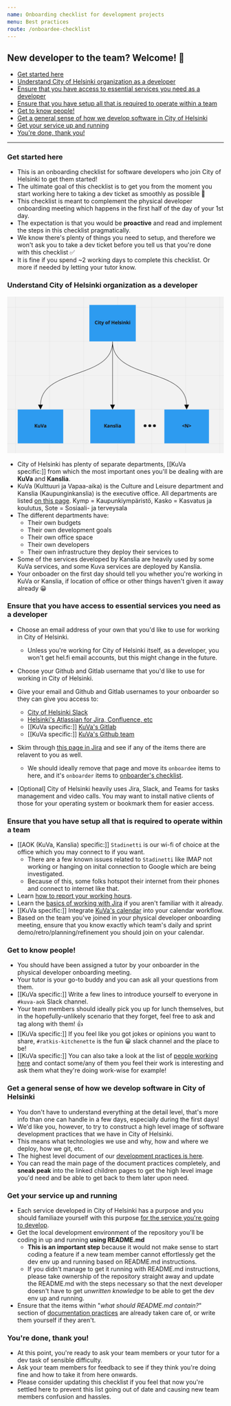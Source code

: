 ```yaml
---
name: Onboarding checklist for development projects
menu: Best practices
route: /onboardee-checklist
---
```


## New developer to the team? Welcome! 👋

<!-- vim-markdown-toc GFM -->

* [Get started here](#get-started-here)
* [Understand City of Helsinki organization as a developer](#understand-city-of-helsinki-organization-as-a-developer)
* [Ensure that you have access to essential services you need as a developer](#ensure-that-you-have-access-to-essential-services-you-need-as-a-developer)
* [Ensure that you have setup all that is required to operate within a team](#ensure-that-you-have-setup-all-that-is-required-to-operate-within-a-team)
* [Get to know people!](#get-to-know-people)
* [Get a general sense of how we develop software in City of Helsinki](#get-a-general-sense-of-how-we-develop-software-in-city-of-helsinki)
* [Get your service up and running](#get-your-service-up-and-running)
* [You're done, thank you!](#youre-done-thank-you)

<!-- vim-markdown-toc -->

----

### Get started here

* This is an onboarding checklist for software developers who join City of Helsinki to get them started!
* The ultimate goal of this checklist is to get you from the moment you start working here to taking a dev ticket as smoothly as possible 🧡
* This checklist is meant to complement the physical developer onboarding meeting which happens in the first half of the day of your 1st day.
* The expectation is that you would be **proactive** and read and implement the steps in this checklist pragmatically.
* We know there's plenty of things you need to setup, and therefore we won't ask you to take a dev ticket before you tell us that you're done with this checklist ✅
* It is fine if you spend ~2 working days to complete this checklist. Or more if needed by letting your tutor know.

### Understand City of Helsinki organization as a developer
![City of Helsinki organization as a developer](../static/city_of_helsinki.png)
* City of Helsinki has plenty of separate departments, [[KuVa specific:]] from which the most important ones you'll be dealing with are **KuVa** and **Kanslia**.
* KuVa (Kulttuuri ja Vapaa-aika) is the Culture and Leisure department and Kanslia (Kaupunginkanslia) is the executive office.  All departments are listed [on this page](https://www.hel.fi/helsinki/fi/kaupunki-ja-hallinto/hallinto/organisaatio/toimialat).  Kymp = Kaupunkiympäristö, Kasko = Kasvatus ja koulutus, Sote = Sosiaali- ja terveysala
* The different departments have:
    * Their own budgets
    * Their own development goals
    * Their own office space
    * Their own developers
    * Their own infrastructure they deploy their services to
* Some of the services developed by Kanslia are heavily used by some KuVa services, and some Kuva services are deployed by Kanslia.
* Your onboader on the first day should tell you whether you're working in KuVa or Kanslia, if location of office or other things haven't given it away already 😀

### Ensure that you have access to essential services you need as a developer
* Choose an email address of your own that you'd like to use for working in City of Helsinki.
    * Unless you're working for City of Helsinki itself, as a developer, you won't get hel.fi email accounts, but this might change in the future.
* Choose your Github and Gitlab username that you'd like to use for working in City of Helsinki.
* Give your email and Github and Gitlab usernames to your onboarder so they can give you access to:
    * [City of Helsinki Slack](https://helsinkicity.slack.com/)
    * [Helsinki's Atlassian for Jira, Confluence, etc](https://helsinkisolutionoffice.atlassian.net/wiki/spaces/DD/overview)
    * [[KuVa specific:]] [KuVa's Gitlab](https://gitlab.com/City-of-Helsinki/KuVa)
    * [[KuVa specific:]] [KuVa's Github team](https://github.com/orgs/City-of-Helsinki/teams/kuva-developers/members)
* Skim through [this page in Jira](https://helsinkisolutionoffice.atlassian.net/wiki/spaces/DD/pages/851980/Services+and+accounts+for+new+developers) and see if any of
the items there are relavent to you as well.

   * We should ideally remove that page and move its `onboardee` items to here, and it's `onboarder` items to [onboarder's checklist](https://helsinkisolutionoffice.atlassian.net/wiki/spaces/DD/pages/416940090/Onboarding+checklist).

* [Optional] City of Helsinki heavily uses Jira, Slack, and Teams for tasks management and video calls.
You may want to install native clients of those for your operating system or bookmark them for easier access.

### Ensure that you have setup all that is required to operate within a team
* [[AOK (KuVa, Kanslia) specific:]] `Stadinetti` is our wi-fi of choice at the office which you may connect to if you want.
    * There are a few known issues related to `Stadinetti` like IMAP not working or hanging on inital connection to Google which are being investigated.
    * Because of this, some folks hotspot their internet from their phones and connect to internet like that.
* Learn [how to report your working hours](https://helsinkisolutionoffice.atlassian.net/wiki/spaces/DD/pages/30015547/Work+hours+tracking).
* Learn the [basics of working with Jira](https://helsinkisolutionoffice.atlassian.net/wiki/spaces/DD/pages/753745/Jira+instructions) if you aren't familiar with it already.
* [[KuVa specific:]] Integrate [KuVa's calendar](https://helsinkisolutionoffice.atlassian.net/wiki/spaces/DD/pages/47677441/Calendar+usage) into your calendar workflow.
* Based on the team you've joined in your physical developer onboarding meeting, ensure that you know exactly which team's daily and
sprint demo/retro/planning/refinement you should join on your calendar.

### Get to know people!
* You should have been assigned a tutor by your onboarder in the physical developer onboarding meeting.
* Your tutor is your go-to buddy and you can ask all your questions from them.
* [[KuVa specific:]] Write a few lines to introduce yourself to everyone in `#kuva-aok` Slack channel.
* Your team members should ideally pick you up for lunch themselves, but in the hopefully-unlikely scenario that they forget, feel free to ask and tag along with them! 👍
* [[KuVa specific:]] If you feel like you got jokes or opinions you want to share, `#ratkis-kitchenette` is the fun 😀 slack channel and the place to be!
* [[KuVa specific:]] You can also take a look at the list of [people working here](https://helsinkisolutionoffice.atlassian.net/wiki/spaces/DD/pages/753891/People) and contact some/any of them
you feel their work is interesting and ask them what they're doing work-wise for example!

### Get a general sense of how we develop software in City of Helsinki
* You don't have to understand everything at the detail level, that's more info than one can handle in a few days, especially during the first days!
* We'd like you, however, to try to construct a high level image of software development practices that we have in City of Helsinki.
* This means what technologies we use and why, how and where we deploy, how we git, etc.
* The highest level document of our [development practices is here](https://helsinkisolutionoffice.atlassian.net/wiki/spaces/DD/pages/65679/Development+practices).
* You can read the main page of the document practices completely, and **sneak peak** into the linked children pages to get the high level image you'd need and be
able to get back to them later upon need.

### Get your service up and running
* Each service developed in City of Helsinki has a purpose and you should familiaze yourself with this purpose
[for the service you're going to develop](https://helsinkisolutionoffice.atlassian.net/wiki/spaces/DD/pages/655463/Services).
* Get the local development environment of the repository you'll be coding in up and running **using README.md**
    * **This is an important step** because it would not make sense to start coding a feature if a new team member cannot effortlessly get the dev env up and
    running based on README.md instructions.
    * If you didn't manage to get it running with README.md instructions, please take ownership of the repository straight away and update the README.md with the steps
    necessary so that the next developer doesn't have to get *unwritten knowledge* to be able to get the dev env up and running.
* Ensure that the items within "*what should README.md contain?*" section of
[documentation practices](https://helsinkisolutionoffice.atlassian.net/wiki/spaces/DD/pages/753772/Documentation+practices) are already taken care of, or write them yourself if they aren't.

### You're done, thank you!
* At this point, you're ready to ask your team members or your tutor for a dev task of sensible difficulty.
* Ask your team members for feedback to see if they think you're doing fine and how to take it from here onwards.
* Please consider updating this checklist if you feel that now you're settled here to prevent this list going out of date and causing new team members confusion and hassles.
